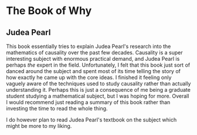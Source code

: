 # The Book of Why

## Judea Pearl

This book essentially tries to explain Judea Pearl's research into the
mathematics of causality over the past few decades. Causality is a super
interesting subject with enormous practical demand, and Judea Pearl is perhaps
_the_ expert in the field. Unfortunately, I felt that this book just sort of
danced around the subject and spent most of its time telling the story of how
exactly he came up with the core ideas. I finished it feeling only vaguely
aware of the techniques used to study causality rather than actually
understanding it. Perhaps this is just a consequence of me being a graduate
student studying a mathematical subject, but I was hoping for more. Overall
I would recommend just reading a summary of this book rather than investing the
time to read the whole thing.

I do however plan to read Judea Pearl's textbook on the subject which might be
more to my liking.
